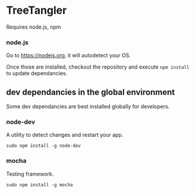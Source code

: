 # TreeTangler
Requires node.js, npm

### node.js
Go to https://nodejs.org, it will autodetect your OS. 

Once those are installed, checkout the repository and execute 
```npm install```
to update dependancies.

## dev dependancies in the global environment
Some dev dependancies are best installed globally for developers.

### node-dev
A utility to detect changes and restart your app.

```sudo npm install -g node-dev```

### mocha
Testing framework.

```sudo npm install -g mocha```
